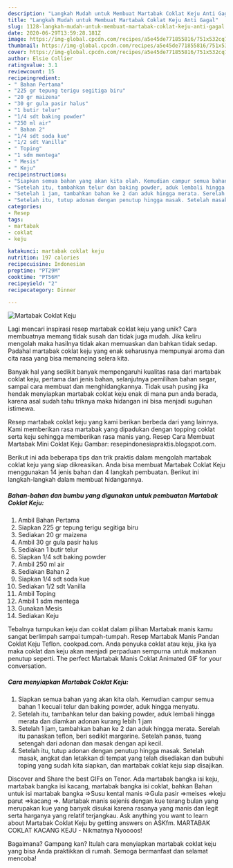 ```yaml
---
description: "Langkah Mudah untuk Membuat Martabak Coklat Keju Anti Gagal"
title: "Langkah Mudah untuk Membuat Martabak Coklat Keju Anti Gagal"
slug: 1128-langkah-mudah-untuk-membuat-martabak-coklat-keju-anti-gagal
date: 2020-06-29T13:59:28.181Z
image: https://img-global.cpcdn.com/recipes/a5e45de771855816/751x532cq70/martabak-coklat-keju-foto-resep-utama.jpg
thumbnail: https://img-global.cpcdn.com/recipes/a5e45de771855816/751x532cq70/martabak-coklat-keju-foto-resep-utama.jpg
cover: https://img-global.cpcdn.com/recipes/a5e45de771855816/751x532cq70/martabak-coklat-keju-foto-resep-utama.jpg
author: Elsie Collier
ratingvalue: 3.1
reviewcount: 15
recipeingredient:
- " Bahan Pertama"
- "225 gr tepung terigu segitiga biru"
- "20 gr maizena"
- "30 gr gula pasir halus"
- "1 butir telur"
- "1/4 sdt baking powder"
- "250 ml air"
- " Bahan 2"
- "1/4 sdt soda kue"
- "1/2 sdt Vanilla"
- " Toping"
- "1 sdm mentega"
- " Mesis"
- " Keju"
recipeinstructions:
- "Siapkan semua bahan yang akan kita olah. Kemudian campur semua bahan 1 kecuali telur dan baking powder, aduk hingga menyatu."
- "Setelah itu, tambahkan telur dan baking powder, aduk lembali hingga merata dan diamkan adonan kurang lebih 1 jam"
- "Setelah 1 jam, tambahkan bahan ke 2 dan aduk hingga merata. Serelah itu panaskan teflon, beri sedikit margarine. Setelah panas, tuang setengah dari adonan dan masak dengan api kecil."
- "Setelah itu, tutup adonan dengan penutup hingga masak. Setelah masak, angkat dan letakkan di tempat yang telah disediakan dan bubuhi toping yang sudah kita siapkan, dan martabak coklat keju siap disajikan."
categories:
- Resep
tags:
- martabak
- coklat
- keju

katakunci: martabak coklat keju 
nutrition: 197 calories
recipecuisine: Indonesian
preptime: "PT29M"
cooktime: "PT56M"
recipeyield: "2"
recipecategory: Dinner

---
```



![Martabak Coklat Keju](https://img-global.cpcdn.com/recipes/a5e45de771855816/751x532cq70/martabak-coklat-keju-foto-resep-utama.jpg)

Lagi mencari inspirasi resep martabak coklat keju yang unik? Cara membuatnya memang tidak susah dan tidak juga mudah. Jika keliru mengolah maka hasilnya tidak akan memuaskan dan bahkan tidak sedap. Padahal martabak coklat keju yang enak seharusnya mempunyai aroma dan cita rasa yang bisa memancing selera kita.

Banyak hal yang sedikit banyak mempengaruhi kualitas rasa dari martabak coklat keju, pertama dari jenis bahan, selanjutnya pemilihan bahan segar, sampai cara membuat dan menghidangkannya. Tidak usah pusing jika hendak menyiapkan martabak coklat keju enak di mana pun anda berada, karena asal sudah tahu triknya maka hidangan ini bisa menjadi suguhan istimewa.

Resep martabak coklat keju yang kami berikan berbeda dari yang lainnya. Kami memberikan rasa martabak yang dipadukan dengan topping coklat serta keju sehingga memberikan rasa manis yang. Resep Cara Membuat Martabak Mini Coklat Keju Gambar: resepindonesiapraktis.blogspot.com.


Berikut ini ada beberapa tips dan trik praktis dalam mengolah martabak coklat keju yang siap dikreasikan. Anda bisa membuat Martabak Coklat Keju menggunakan 14 jenis bahan dan 4 langkah pembuatan. Berikut ini langkah-langkah dalam membuat hidangannya.

<!--inarticleads1-->

##### Bahan-bahan dan bumbu yang digunakan untuk pembuatan Martabak Coklat Keju:

1. Ambil  Bahan Pertama
1. Siapkan 225 gr tepung terigu segitiga biru
1. Sediakan 20 gr maizena
1. Ambil 30 gr gula pasir halus
1. Sediakan 1 butir telur
1. Siapkan 1/4 sdt baking powder
1. Ambil 250 ml air
1. Sediakan  Bahan 2
1. Siapkan 1/4 sdt soda kue
1. Sediakan 1/2 sdt Vanilla
1. Ambil  Toping
1. Ambil 1 sdm mentega
1. Gunakan  Mesis
1. Sediakan  Keju


Tebalnya tumpukan keju dan coklat dalam pilihan Martabak manis kamu sangat berlimpah sampai tumpah-tumpah. Resep Martabak Manis Pandan Coklat Keju Teflon. cookpad.com. Anda penyuka coklat atau keju, jika iya maka coklat dan keju akan menjadi perpaduan sempurna untuk makanan penutup seperti. The perfect Martabak Manis Coklat Animated GIF for your conversation. 

<!--inarticleads2-->

##### Cara menyiapkan Martabak Coklat Keju:

1. Siapkan semua bahan yang akan kita olah. Kemudian campur semua bahan 1 kecuali telur dan baking powder, aduk hingga menyatu.
1. Setelah itu, tambahkan telur dan baking powder, aduk lembali hingga merata dan diamkan adonan kurang lebih 1 jam
1. Setelah 1 jam, tambahkan bahan ke 2 dan aduk hingga merata. Serelah itu panaskan teflon, beri sedikit margarine. Setelah panas, tuang setengah dari adonan dan masak dengan api kecil.
1. Setelah itu, tutup adonan dengan penutup hingga masak. Setelah masak, angkat dan letakkan di tempat yang telah disediakan dan bubuhi toping yang sudah kita siapkan, dan martabak coklat keju siap disajikan.


Discover and Share the best GIFs on Tenor. Ada martabak bangka isi keju, martabak bangka isi kacang, martabak bangka isi coklat, bahkan Bahan untuk isi martabak bangka ⇒Susu kental manis ⇒Gula pasir ⇒meises ⇒keju parut ⇒kacang ⇒. Martabak manis sejenis dengan kue terang bulan yang merupakan kue yang banyak disukai karena rasanya yang manis dan legit serta harganya yang relatif terjangkau. Ask anything you want to learn about Martabak Coklat Keju by getting answers on ASKfm. MARTABAK COKLAT KACANG KEJU - Nikmatnya Nyoooos! 

Bagaimana? Gampang kan? Itulah cara menyiapkan martabak coklat keju yang bisa Anda praktikkan di rumah. Semoga bermanfaat dan selamat mencoba!
